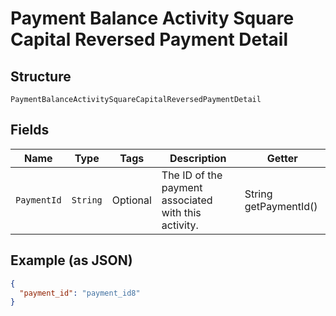 
# Payment Balance Activity Square Capital Reversed Payment Detail

## Structure

`PaymentBalanceActivitySquareCapitalReversedPaymentDetail`

## Fields

| Name | Type | Tags | Description | Getter |
|  --- | --- | --- | --- | --- |
| `PaymentId` | `String` | Optional | The ID of the payment associated with this activity. | String getPaymentId() |

## Example (as JSON)

```json
{
  "payment_id": "payment_id8"
}
```

